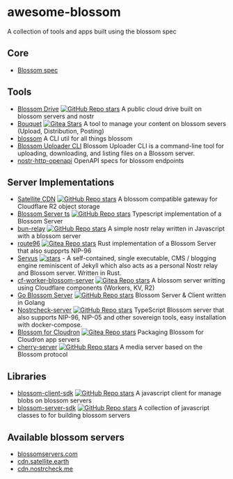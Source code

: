 # awesome-blossom
A collection of tools and apps built using the blossom spec


## Core

 - [Blossom spec](https://github.com/hzrd149/blossom)

## Tools

 - [Blossom Drive](https://blossom.hzrd149.com/) [![GitHub Repo stars](https://img.shields.io/github/stars/hzrd149/blossom-drive)](https://github.com/hzrd149/blossom-drive) A public cloud drive built on blossom servers and nostr
 - [Bouquet](https://bouquet.slidestr.net/) [![Gitea Stars](https://img.shields.io/gitea/stars/florian/bouquet?gitea_url=https%3A%2F%2Fgit.v0l.io)](https://git.v0l.io/florian/bouquet) A tool to manage your content on blossom severs (Upload, Distribution, Posting)
 - [blossom](https://git.fiatjaf.com/blossom) A CLI util for all things blossom
 - [Blossom Uploader CLI](https://github.com/girino/blossom-cli) Blossom Uploader CLI is a command-line tool for uploading, downloading, and listing files on a Blossom server.
 - [nostr-http-openapi](https://github.com/chebizarro/nostr-http-openapi) OpenAPI specs for blossom endpoints

## Server Implementations

 - [Satellite CDN](https://satellite.earth/cdn) [![GitHub Repo stars](https://img.shields.io/github/stars/lovvtide/satellite-cdn)](https://github.com/lovvtide/satellite-cdn) A blossom compatible gateway for Cloudflare R2 object storage
 - [Blossom Server ts](https://github.com/hzrd149/blossom-server) [![GitHub Repo stars](https://img.shields.io/github/stars/hzrd149/blossom-server)](https://github.com/hzrd149/blossom-server) Typescript implementation of a Blossom Server
 - [bun-relay](https://github.com/zapstore/bun-relay) [![GitHub Repo stars](https://img.shields.io/github/stars/zapstore/bun-relay)](https://github.com/zapstore/bun-relay) A simple nostr relay written in Javascript with a blossom server
 - [route96](https://git.v0l.io/Kieran/route96) [![Gitea Repo stars](https://img.shields.io/gitea/stars/Kieran/route96?gitea_url=https%3A%2F%2Fgit.v0l.io)](https://git.v0l.io/Kieran/route96) Rust implementation of a Blossom Server that also suppprts NIP-96
 - [Servus](https://github.com/servuscms/servus) [![stars](https://img.shields.io/github/stars/servuscms/servus.svg?style=social)](https://github.com/servuscms/servus) - A self-contained, single executable, CMS / blogging engine reminiscent of Jekyll which also acts as a personal Nostr relay and Blossom server. Written in Rust.
 - [cf-worker-blossom-server](https://git.v0l.io/florian/cf-worker-blossom-server) [![Gitea Repo stars](https://img.shields.io/gitea/stars/florian/cf-worker-blossom-server?gitea_url=https%3A%2F%2Fgit.v0l.io)](https://git.v0l.io/florian/cf-worker-blossom-server) A blossom server writting using Cloudflare components (Workers, KV, R2)
 - [Go Blossom Server](https://github.com/sebdeveloper6952/blossom-server) [![GitHub Repo stars](https://img.shields.io/github/stars/sebdeveloper6952/blossom-server)](https://github.com/sebdeveloper6952/blossom-server) Blossom Server & Client written in Golang
 - [Nostrcheck-server](https://github.com/quentintaranpino/nostrcheck-api-ts) [![GitHub Repo stars](https://img.shields.io/github/stars/quentintaranpino/nostrcheck-api-ts)](https://github.com/quentintaranpino/nostrcheck-api-ts) TypeScript Blossom server that also supports NIP-96, NIP-05 and other sovereign tools, easy installation with docker-compose.
 - [Blossom for Cloudron](https://git.nostrdev.com/stuff/blossom-cloudron) [![Gitea Repo stars](https://img.shields.io/gitea/stars/stuff/blossom-cloudron?gitea_url=https%3A%2F%2Fgit.nostrdev.com)](https://git.nostrdev.com/stuff/blossom-cloudron) Packaging Blossom for Cloudron app servers
 - [cherry-server](https://github.com/0xtrr/cherry-server) [![GitHub Repo stars](https://img.shields.io/github/stars/0xtrr/cherry-server)](https://github.com/0xtrr/cherry-server) A media server based on the Blossom protocol

## Libraries

 - [blossom-client-sdk](https://www.npmjs.com/package/blossom-client-sdk) [![GitHub Repo stars](https://img.shields.io/github/stars/hzrd149/blossom-client-sdk)](https://github.com/hzrd149/blossom-client-sdk) A javascript client for manage blobs on blossom servers
 - [blossom-server-sdk](https://www.npmjs.com/package/blossom-server-sdk) [![GitHub Repo stars](https://img.shields.io/github/stars/hzrd149/blossom-server-sdk)](https://github.com/hzrd149/blossom-server-sdk) A collection of javascript classes to for building blossom servers


## Available blossom servers

- [blossomservers.com](https://blossomservers.com/)
- [cdn.satellite.earth](https://cdn.satellite.earth) 
- [cdn.nostrcheck.me](https://cdn.nostrcheck.me) 
